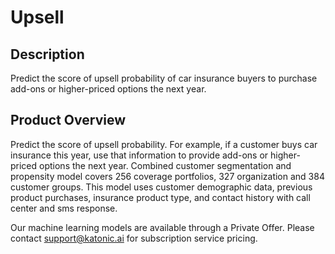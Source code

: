 #  Upsell

## Description
Predict the score of upsell probability of car insurance buyers to purchase add-ons or higher-priced options the next year.

## Product Overview
Predict the score of upsell probability. For example, if a customer buys car insurance this year, use that information to provide add-ons or higher-priced options the next year. Combined customer segmentation and propensity model covers 256 coverage portfolios, 327 organization and 384 customer groups. This model uses customer demographic data, previous product purchases, insurance product type, and contact history with call center and sms response. 

Our machine learning models are available through a Private Offer. Please contact support@katonic.ai for subscription service pricing.
